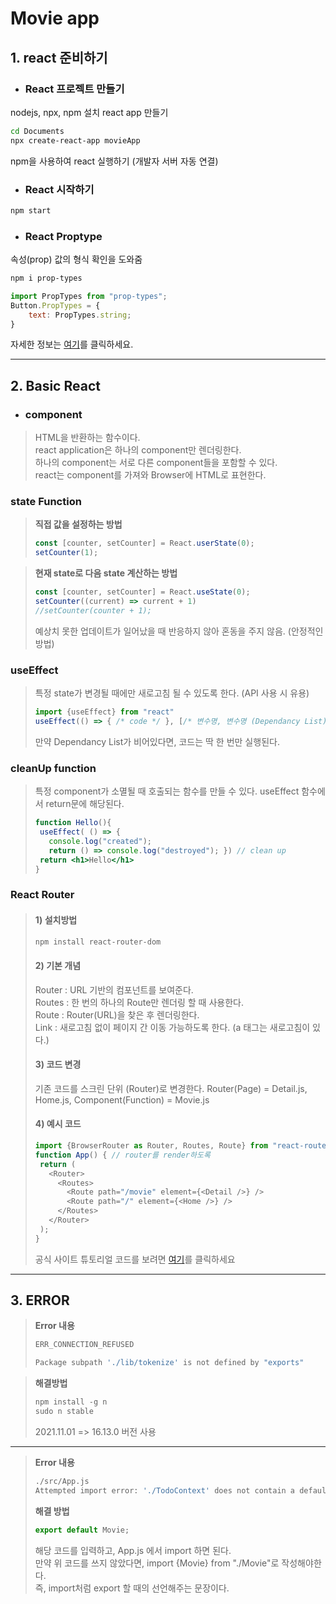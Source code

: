 # Movie app

## 1. react 준비하기
- ### React 프로젝트 만들기
nodejs,  npx, npm 설치
react app 만들기


```sh
cd Documents
npx create-react-app movieApp
```


npm을 사용하여 react 실행하기 (개발자 서버 자동 연결)


- ### React 시작하기

 
``` sh
npm start
```

- ### React Proptype
속성(prop) 값의 형식 확인을 도와줌


``` sh
npm i prop-types
```


``` jsx button.js
import PropTypes from "prop-types";
Button.PropTypes = {
    text: PropTypes.string;
}
```


자세한 정보는 [여기](https://github.com/facebook/create-react-app "facebook 깃허브")를 클릭하세요.


---

## 2. Basic React
- ### component
> HTML을 반환하는 함수이다.  
> react application은 하나의 component만 렌더링한다.   
> 하나의 component는 서로 다른 component들을 포함할 수 있다.  
> react는 component를 가져와 Browser에 HTML로 표현한다.    

  
### state Function

> **직접 값을 설정하는 방법**
>
>
> ```jsx
> const [counter, setCounter] = React.userState(0);
> setCounter(1);
> ```
>
>  

  
> **현재 state로 다음 state 계산하는 방법**
>
>
> ``` jsx
> const [counter, setCounter] = React.useState(0);
> setCounter((current) => current + 1)
> //setCounter(counter + 1);
> ```
>
>
> 예상치 못한 업데이트가 일어났을 때 반응하지 않아 혼동을 주지 않음. (안정적인 방법)  

  
### useEffect
> 특정 state가 변경될 때에만 새로고침 될 수 있도록 한다. (API 사용 시 유용)
>
> ```jsx
> import {useEffect} from "react"
> useEffect(() => { /* code */ }, [/* 변수명, 변수명 (Dependancy List) */ ] ) // 해당 변수의 state가 바뀔 때에만 함수 호출
> ```
>
> 만약 Dependancy List가 비어있다면, 코드는 딱 한 번만 실행된다.  
  
### cleanUp function
> 특정 component가 소멸될 때 호출되는 함수를 만들 수 있다.
> useEffect 함수에서 return문에 해당된다.
>
>
> ```jsx
>function Hello(){
>  useEffect( () => {
>    console.log("created");
>    return () => console.log("destroyed"); }) // clean up
>  return <h1>Hello</h1>
> }
> ```
>
>  
  
### React Router
> #### 1) 설치방법
> 
>
> ```sh
> npm install react-router-dom
> ```
>
>
> #### 2) 기본 개념
> Router : URL 기반의 컴포넌트를 보여준다.  
> Routes : 한 번의 하나의 Route만 렌더링 할 때 사용한다.  
> Route  : Router(URL)을 찾은 후 렌더링한다.  
> Link   : 새로고침 없이 페이지 간 이동 가능하도록 한다. (a 태그는 새로고침이 있다.)  
>
> #### 3) 코드 변경
> 기존 코드를 스크린 단위 (Router)로 변경한다.
> Router(Page) = Detail.js, Home.js, Component(Function) = Movie.js  
>
> #### 4) 예시 코드
>
>
> ```jsx:App.js
>import {BrowserRouter as Router, Routes, Route} from "react-router-dom";
> function App() { // router를 render하도록
>  return (
>    <Router>  
>      <Routes>  
>        <Route path="/movie" element={<Detail />} />  
>        <Route path="/" element={<Home />} />  
>      </Routes>  
>    </Router>  
>  );  
>}  
> ```
>
>
> 공식 사이트 튜토리얼 코드를 보려면 [여기](https://reactrouter.com/docs/en/v6/getting-started/tutorial "React Router 공식 홈페이지")를 클릭하세요   

--- 

## 3. ERROR

> **Error 내용**
> ```sh
> ERR_CONNECTION_REFUSED
>
> Package subpath './lib/tokenize' is not defined by "exports"
> ```

     
> **해결방법**  
>
>
> ```js
> npm install -g n
> sudo n stable
> ```
>
>
> 2021.11.01 => 16.13.0 버전 사용

---

> **Error 내용**
>
>
> ```sh
> ./src/App.js
> Attempted import error: './TodoContext' does not contain a default export (imported as 'TodoProvider').
> ```
>
>
> **해결 방법**
> 
>
> ```sh:Movie.js
> export default Movie;
> ```
>
>
> 해당 코드를 입력하고, App.js 에서 import 하면 된다.   
> 만약 위 코드를 쓰지 않았다면, import {Movie} from "./Movie"로 작성해야한다.  
> 즉, import처럼 export 할 때의 선언해주는 문장이다.  